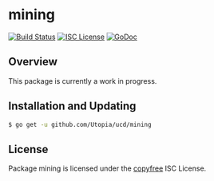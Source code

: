mining
======

[![Build Status](https://img.shields.io/travis/Utopia/ucd.svg)](https://travis-ci.org/Utopia/ucd)
[![ISC License](https://img.shields.io/badge/license-ISC-blue.svg)](http://copyfree.org)
[![GoDoc](https://img.shields.io/badge/godoc-reference-blue.svg)](https://godoc.org/github.com/Utopia/ucd/mining)

## Overview

This package is currently a work in progress.

## Installation and Updating

```bash
$ go get -u github.com/Utopia/ucd/mining
```

## License

Package mining is licensed under the [copyfree](http://copyfree.org) ISC
License.
